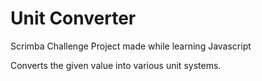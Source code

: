 # Unit Converter

Scrimba Challenge Project made while learning Javascript

Converts the given value into various unit systems.


